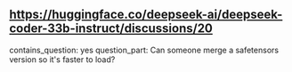 ## https://huggingface.co/deepseek-ai/deepseek-coder-33b-instruct/discussions/20

contains_question: yes
question_part: Can someone merge a safetensors version so it's faster to load?